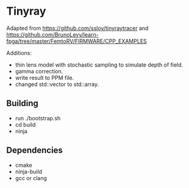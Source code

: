 # Tinyray

Adapted from https://github.com/ssloy/tinyraytracer and https://github.com/BrunoLevy/learn-fpga/tree/master/FemtoRV/FIRMWARE/CPP_EXAMPLES

Additions:
* thin lens model with stochastic sampling to simulate depth of field.
* gamma correction.
* write result to PPM file.
* changed std::vector to std::array.


## Building
* run ./bootstrap.sh
* cd build
* ninja

## Dependencies
* cmake
* ninja-build
* gcc or clang
